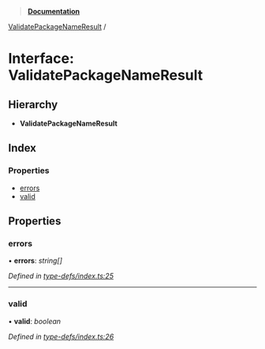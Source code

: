 > **[Documentation](../README.md)**

[ValidatePackageNameResult](validatepackagenameresult.md) /

# Interface: ValidatePackageNameResult

## Hierarchy

* **ValidatePackageNameResult**

## Index

### Properties

* [errors](validatepackagenameresult.md#errors)
* [valid](validatepackagenameresult.md#valid)

## Properties

###  errors

• **errors**: *string[]*

*Defined in [type-defs/index.ts:25](https://github.com/dylanaubrey/repodog/blob/54d5ea2/packages/helpers/src/type-defs/index.ts#L25)*

___

###  valid

• **valid**: *boolean*

*Defined in [type-defs/index.ts:26](https://github.com/dylanaubrey/repodog/blob/54d5ea2/packages/helpers/src/type-defs/index.ts#L26)*